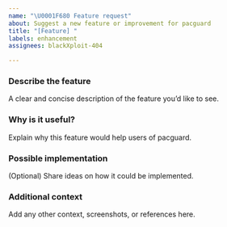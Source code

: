 ```yaml
---
name: "\U0001F680 Feature request"
about: Suggest a new feature or improvement for pacguard
title: "[Feature] "
labels: enhancement
assignees: blackXploit-404

---
```


### Describe the feature
A clear and concise description of the feature you’d like to see.

### Why is it useful?
Explain why this feature would help users of pacguard.

### Possible implementation
(Optional) Share ideas on how it could be implemented.

### Additional context
Add any other context, screenshots, or references here.
